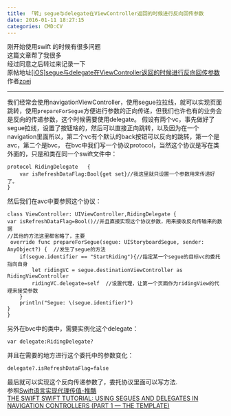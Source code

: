 ```yaml
---
title: 「转」segue与delegate在ViewController返回的时候进行反向回传参数
date: 2016-01-11 18:27:15
categories: CMD:CV
---
```

刚开始使用swift 的时候有很多问题  
这篇文章帮了我很多  
经过同意之后转过来记录一下  
原帖地址[[iOS]segue与delegate在ViewController返回的时候进行反向回传参数](//www.zoejblog.com/iossegueyu-delegatezai-viewcontrollerfan-hui-de-shi-hou-jin-xing-fan-xiang-hui-chuan-can-shu/#comments)  
作者[zoej](//www.zoejblog.com/author/zoej/)   
<!--more-->
***
我们经常会使用navigationViewController，使用segue拉拉线，就可以实现页面跳转，使用`prepareForSegue`方便进行参数的正向传递，但我们也许也有的业务会是反向的传递参数，这个时候需要使用delegate。 
假设有两个vc，事先做好了segue拉线，设置了按钮啥的，然后可以直接正向跳转，以及因为在一个navigation里面所以，第二个vc有个默认的back按钮可以反向的跳转，第一个是avc，第二个是bvc， 在bvc中我们写一个协议protocol，当然这个协议是写在类外面的，只是和类在同一个swift文件中：  

```
protocol RidingDelegate   {
    var isRefreshDataFlag:Bool{get set}//我这里就只设置一个参数用来传递好了。
}
```

然后我们在avc中要参照这个协议：  

```
class ViewController: UIViewController,RidingDelegate {
var isRefreshDataFlag=Bool()//并且直接实现这个协议参数，用来接收反向传输来的数据
//其他的方法这里都省略了，主要
 override func prepareForSegue(segue: UIStoryboardSegue, sender: AnyObject?) {  //发生了segue的方法
    if(segue.identifier == "StartRiding"){//指定某一个segue的目标vc的委托指向自身
        let ridingVC = segue.destinationViewController as RidingViewController
        ridingVC.delegate=self  //设置代理，让第一个页面作为ridingView的代理来接受参数
    }
    println("Segue: \(segue.identifier)")
}
}
```
另外在bvc中的类中，需要实例化这个delegate：  
```
var delegate:RidingDelegate?
```

并且在需要的地方进行这个委托中的参数变化：  
```
delegate?.isRefreshDataFlag=false
```

最后就可以实现这个反向传递参数了，委托协议里面可以写方法.  
参照[Swift语言实现代理传值-推酷](//www.tuicool.com/articles/6zEne2)  
[THE SWIFT SWIFT TUTORIAL: USING SEGUES AND DELEGATES IN NAVIGATION CONTROLLERS (PART 1 — THE TEMPLATE)](//makeapppie.com/2014/07/01/swift-swift-using-segues-and-delegates-in-navigation-controllers-part-1-the-template/)

